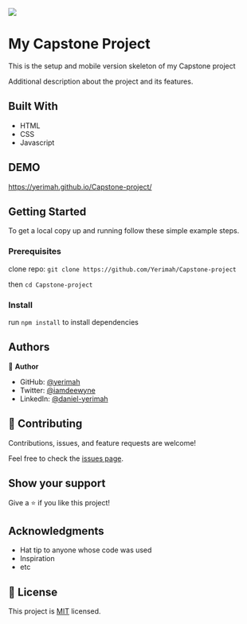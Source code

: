 ![](https://img.shields.io/badge/Microverse-blueviolet)

# My Capstone Project

This is the setup and mobile version skeleton of my Capstone project




Additional description about the project and its features.

## Built With

- HTML 
- CSS
- Javascript

## DEMO

https://yerimah.github.io/Capstone-project/

## Getting Started

To get a local copy up and running follow these simple example steps.

### Prerequisites

clone repo: `git clone https://github.com/Yerimah/Capstone-project`

then
`cd Capstone-project`

### Install

run `npm install` to install dependencies

## Authors

👤 **Author**

- GitHub: [@yerimah](https://github.com/yerimah)
- Twitter: [@iamdeewyne](https://twitter.com/iamdeewyne)
- LinkedIn: [@daniel-yerimah](https://www.linkedin.com/in/daniel-yerimah/)

## 🤝 Contributing

Contributions, issues, and feature requests are welcome!

Feel free to check the [issues page](../../issues/).

## Show your support

Give a ⭐️ if you like this project!

## Acknowledgments

- Hat tip to anyone whose code was used
- Inspiration
- etc

## 📝 License

This project is [MIT](./MIT.md) licensed.
